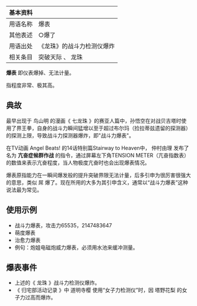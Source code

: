|  **基本资料**  ||
|---|---|
|用语名称  |  爆表   |
|其他表述  |  ○爆了   |
|用语出处  |  《龙珠》的战斗力检测仪爆炸   |
|相关条目  |  突破天际  、  龙珠   |
  
**爆表** 即仪表爆掉、无法计量。

指程度非常、极其高。

##  典故

最早出现于  鸟山明  的漫画《  七龙珠
》的赛亚人篇中，孙悟空在对战贝吉塔时使用了界王拳，自身的战斗力瞬间猛增以至于超过布尔玛（捡拉蒂兹遗留的探测器）的探测上限，导致战斗力探测器爆炸，即"战斗力爆表"。

在TV动画  Angel Beats!  的14话特别篇Stairway to Heaven中，  仲村由理  发布了名为 **亢奋症候群作战**
的指令，通过屏幕左下角TENSION METER（亢奋指数表）的数值来表示亢奋程度，当人物极度亢奋时也会出现爆表情况。

爆表原指能力在一瞬间爆发般的提升突破界限无法计量，后多引申为很厉害很强大的意思，类似  屌
爆了。现在所用的大多为其引申含义，通常以“战斗力爆表”这种说法最为常见。

##  使用示例

  * 战斗力爆表，攻击力65535，2147483647 
  * 萌度爆表 
  * 治愈力爆表 
  * 例句：炮姐电磁炮威力爆表，必须用水池来缓冲测量。 

##  爆表事件

  * 上述的《  龙珠  》战斗力检测仪爆炸。 
  * 《  归宅部活动记录  》中  道明寺樱  使用“女子力检测仪”时，因  塔野花梨  的女子力过高而爆炸。 

  

